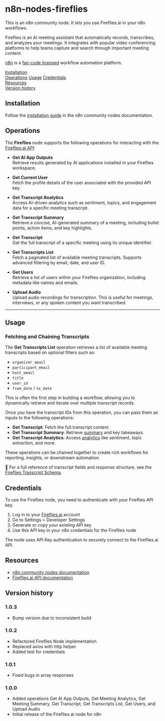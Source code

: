 # n8n-nodes-fireflies

This is an n8n community node. It lets you use Fireflies.ai in your n8n workflows.

Fireflies is an AI meeting assistant that automatically records, transcribes, and analyzes your meetings. It integrates with popular video conferencing platforms to help teams capture and search through important meeting content.

[n8n](https://n8n.io/) is a [fair-code licensed](https://docs.n8n.io/reference/license/) workflow automation platform.

[Installation](#installation)  
[Operations](#operations)
[Usage](#usage)
[Credentials](#credentials)  
[Resources](#resources)  
[Version history](#version-history)  

## Installation

Follow the [installation guide](https://docs.n8n.io/integrations/community-nodes/installation/) in the n8n community nodes documentation.

## Operations

The **Fireflies** node supports the following operations for interacting with the [Fireflies.ai API](https://docs.fireflies.ai):

- **Get AI App Outputs**  
  Retrieve results generated by AI applications installed in your Fireflies workspace.

- **Get Current User**  
  Fetch the profile details of the user associated with the provided API key.

- **Get Transcript Analytics**  
  Access AI-driven analytics such as sentiment, topics, and engagement data for a specific meeting transcript.

- **Get Transcript Summary**  
  Retrieve a concise, AI-generated summary of a meeting, including bullet points, action items, and key highlights.

- **Get Transcript**  
  Get the full transcript of a specific meeting using its unique identifier.

- **Get Transcripts List**  
  Fetch a paginated list of available meeting transcripts. Supports advanced filtering by email, date, and user ID.

- **Get Users**  
  Retrieve a list of users within your Fireflies organization, including metadata like names and emails.

- **Upload Audio**  
  Upload audio recordings for transcription. This is useful for meetings, interviews, or any spoken content you want transcribed.

---

## Usage

### Fetching and Chaining Transcripts

The **Get Transcripts List** operation retrieves a list of available meeting transcripts based on optional filters such as:

- `organizer_email`
- `participant_email`
- `host_email`
- `title`
- `user_id`
- `from_date` / `to_date`

This is often the first step in building a workflow, allowing you to dynamically retrieve and iterate over multiple transcript records.

Once you have the transcript IDs from this operation, you can pass them as inputs to the following operations:

- **Get Transcript**: Fetch the full transcript content.
- **Get Transcript Summary**: Retrieve [summary](https://docs.fireflies.ai/schema/summary) and key takeaways.
- **Get Transcript Analytics**: Access [analytics](https://docs.fireflies.ai/schema/analytics) like sentiment, topic extraction, and more.

These operations can be chained together to create rich workflows for reporting, insights, or downstream automation.

📘 For a full reference of transcript fields and response structure, see the [Fireflies Transcript Schema](https://docs.fireflies.ai/schema/transcript).

## Credentials

To use the Fireflies node, you need to authenticate with your Fireflies API key.

1. Log in to your [Fireflies.ai](https://fireflies.ai) account
2. Go to Settings > Developer Settings
3. Generate or copy your existing API key
4. Use this API key in your n8n credentials for the Fireflies node

The node uses API Key authentication to securely connect to the Fireflies.ai API.

## Resources

* [n8n community nodes documentation](https://docs.n8n.io/integrations/community-nodes/)
* [Fireflies.ai API documentation](https://docs.fireflies.ai)

## Version history

### 1.0.3

- Bump version due to inconsistent build

### 1.0.2

- Refactored Fireflies Node implementation
- Replaced axios with http helper
- Added test for credentials

### 1.0.1

- Fixed bugs in array responses

### 1.0.0

- Added operations Get AI App Outputs, Get Meeting Analytics, Get Meeting Summary, Get Transcript, Get Transcripts List, Get Users, and Upload Audio
- Initial release of the Fireflies.ai node for n8n


